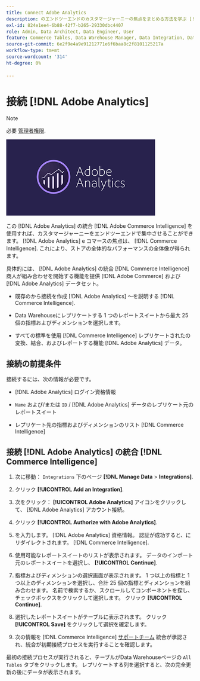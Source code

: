 ```yaml
---
title: Connect Adobe Analytics
description: のエンドツーエンドのカスタマージャーニーの焦点をまとめる方法を学ぶ [!DNL Adobe Analytics] e コマースの焦点は、 [!DNL Commerce Intelligence].
exl-id: 824e1ee4-6b88-42f7-b265-29330dbc4407
role: Admin, Data Architect, Data Engineer, User
feature: Commerce Tables, Data Warehouse Manager, Data Integration, Data Import/Export
source-git-commit: 6e2f9e4a9e91212771e6f6baa8c2f8101125217a
workflow-type: tm+mt
source-wordcount: '314'
ht-degree: 0%

---
```


# 接続 [!DNL Adobe Analytics]

>[!NOTE]
>
>必要 [管理者権限](../../../administrator/user-management/user-management.md).

![](../../../assets/adobe-analytic-slogo.png)

この [!DNL Adobe Analytics] の統合 [!DNL Adobe Commerce Intelligence] を使用すれば、カスタマージャーニーをエンドツーエンドで集中させることができます。 [!DNL Adobe Analytics] e コマースの焦点は、 [!DNL Commerce Intelligence]. これにより、ストアの全体的なパフォーマンスの全体像が得られます。

具体的には、 [!DNL Adobe Analytics] の統合 [!DNL Commerce Intelligence] 商人が組み合わせを開始する機能を提供 [!DNL Adobe Commerce] および [!DNL Adobe Analytics] データセット。

- 既存のから接続を作成 [!DNL Adobe Analytics] ～を説明する [!DNL Commerce Intelligence].

- Data Warehouseにレプリケートする 1 つのレポートスイートから最大 25 個の指標およびディメンションを選択します。

- すべての標準を使用 [!DNL Commerce Intelligence] レプリケートされたの変換、結合、およびレポートする機能 [!DNL Adobe Analytics] データ。

## 接続の前提条件

接続するには、次の情報が必要です。

- [!DNL Adobe Analytics] ログイン資格情報

- `Name` および/または `ID` / [!DNL Adobe Analytics] データのレプリケート元のレポートスイート

- レプリケート先の指標およびディメンションのリスト [!DNL Commerce Intelligence]

## 接続 [!DNL Adobe Analytics] の統合 [!DNL Commerce Intelligence]

1. 次に移動： `Integrations` 下のページ **[!DNL Manage Data** > **Integrations]**.

1. クリック **[!UICONTROL Add an Integration]**.

1. 次をクリック： **[!UICONTROL Adobe Analytics]** アイコンをクリックして、 [!DNL Adobe Analytics] アカウント接続。

1. クリック **[!UICONTROL Authorize with Adobe Analytics]**.

1. を入力します。 [!DNL Adobe Analytics] 資格情報。 認証が成功すると、にリダイレクトされます。 [!DNL Commerce Intelligence].

1. 使用可能なレポートスイートのリストが表示されます。 データのインポート元のレポートスイートを選択し、 **[!UICONTROL Continue]**.

1. 指標およびディメンションの選択画面が表示されます。 1 つ以上の指標と 1 つ以上のディメンションを選択し、合計 25 個の指標とディメンションを組み合わせます。 名前で検索するか、スクロールしてコンポーネントを探し、チェックボックスをクリックして選択します。 クリック **[!UICONTROL Continue]**.

1. 選択したレポートスイートがテーブルに表示されます。 クリック **[!UICONTROL Save]** をクリックして選択を確定します。

1. 次の情報を [!DNL Commerce Intelligence] [サポートチーム](https://experienceleague.adobe.com/docs/commerce-knowledge-base/kb/troubleshooting/miscellaneous/mbi-service-policies.html) 統合が承認され、統合が初期接続プロセスを実行することを確認します。

最初の接続プロセスが実行されると、テーブルがData Warehouseページの `All Tables` タブをクリックします。 レプリケートする列を選択すると、次の完全更新の後にデータが表示されます。
